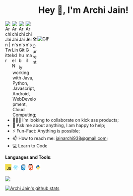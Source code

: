 <html lang="en">
  <head>
    <meta charset="utf-8">
    <meta name="viewport" content="width=device-width, initial-scale=1, shrink-to-fit=no">

   
  </head>
  <body>
  <center><h1>Hey 👋, I'm Archi Jain!</h1></center>
  
  <a href="https://twitter.com/Archi971930" rel="nofollow">
  <img align="left" alt="Archi Jain | Twitter" width="22px" src="https://camo.githubusercontent.com/eacc870029bca30353239d9d629076ba4c18de75/68747470733a2f2f63646e2e6a7364656c6976722e6e65742f6e706d2f73696d706c652d69636f6e734076332f69636f6e732f747769747465722e737667" data-canonical-src="https://cdn.jsdelivr.net/npm/simple-icons@v3/icons/twitter.svg" style="max-width:100%;">
</a>
<a href="https://www.linkedin.com/in/archi-jain-87279417b/" rel="nofollow">
  <img align="left" alt="Archi Jain's LinkdeIN" width="22px" src="https://camo.githubusercontent.com/b65faae8871ebbdb99790f2644ea7f3c89800b0c/68747470733a2f2f63646e2e6a7364656c6976722e6e65742f6e706d2f73696d706c652d69636f6e734076332f69636f6e732f6c696e6b6564696e2e737667" data-canonical-src="https://cdn.jsdelivr.net/npm/simple-icons@v3/icons/linkedin.svg" style="max-width:100%;">
</a>

<a href="https://github.com/JainArchi06">
<img align="left" alt="Archi Jain's Github" width="22" src="https://cdn.jsdelivr.net/npm/simple-icons@v3/icons/github.svg" />
</a>
<!-- 
<a href="https://www.facebook.com/profile.php?id=100008167218261">
<img align="left" alt="Archi Jain's Facebook" width="22" src="https://cdn.jsdelivr.net/npm/simple-icons@v3/icons/facebook.svg">
</a> -->
<!-- 
<a href="https://www.instagram.com/_swagy.dude/">
<img align="left" alt="Archi Jain's Instagram" width="22" src="https://cdn.jsdelivr.net/npm/simple-icons@v3/icons/instagram.svg">
</a> -->

<a href="jainarchi938@gmail.com">
<img align="left" alt="Archi Jain's Gmail" width="22" src="https://cdn.jsdelivr.net/npm/simple-icons@v3/icons/gmail.svg">
</a>
<!-- 
<a href="https://www.youtube.com/channel/UCRY6l4-atqPLS83DZXgQvYA">
<img align="left" alt="Archi Jain's Youtube channel" width="22" src="https://cdn.jsdelivr.net/npm/simple-icons@v3/icons/youtube.svg">
</a> -->

<br>
<br>

<a target="_blank" rel="noopener noreferrer" href="https://media.giphy.com/media/hpXdHPfFI5wTABdDx9/giphy.gif"><img align="right" height="250" width="400" alt="GIF" src="https://media.giphy.com/media/hpXdHPfFI5wTABdDx9/giphy.gif" data-canonical-src="https://media.giphy.com/media/f3iwJFOVOwuy7K6FFw/giphy.gif" style="max-width:100%;"></a>

<ul>
<li><g-emoji class="g-emoji" alias="hammer_and_wrench" fallback-src="https://github.githubassets.com/images/icons/emoji/unicode/1f6e0.png">🛠</g-emoji> Currently working with Java, Python, Javascript, Android, WebDevelopment, Cloud Computing;</li>
<li>👨🏻&zwj;💻 I’m looking to collaborate on kick ass products;</li>
<li><g-emoji class="g-emoji" alias="speech_balloon" fallback-src="https://github.githubassets.com/images/icons/emoji/unicode/1f4ac.png">💬</g-emoji> Ask me about anything, I am happy to help;</li>
<li><g-emoji class="g-emoji" alias="zap" fallback-src="https://github.githubassets.com/images/icons/emoji/unicode/26a1.png">⚡️</g-emoji> Fun-Fact: Anything is possible;</li>
<li><g-emoji class="g-emoji" alias="mailbox" fallback-src="https://github.githubassets.com/images/icons/emoji/unicode/1f4eb.png">📫</g-emoji> How to reach me: <a href="mailto:jainarchi938@gmail.com">jainarchi938@gmail.com</a>;</li>
<li><g-emoji>💻</g-emoji> Learn to Code
</ul>


**Languages and Tools:**  

<code><img height="20" src="https://raw.githubusercontent.com/github/explore/80688e429a7d4ef2fca1e82350fe8e3517d3494d/topics/javascript/javascript.png"></code>
<code><img height="20" src="https://raw.githubusercontent.com/github/explore/80688e429a7d4ef2fca1e82350fe8e3517d3494d/topics/react/react.png"></code>
<code><img height="20" src="https://raw.githubusercontent.com/github/explore/80688e429a7d4ef2fca1e82350fe8e3517d3494d/topics/css/css.png"></code>
<code><img height="20" src="https://raw.githubusercontent.com/github/explore/5c058a388828bb5fde0bcafd4bc867b5bb3f26f3/topics/html/html.png"></code>
<code><img height="20" src="https://raw.githubusercontent.com/github/explore/80688e429a7d4ef2fca1e82350fe8e3517d3494d/topics/python/python.png"></code>    

<a><img align="center" src="https://github-readme-stats.vercel.app/api/top-langs/?username=JainArchi06&layout=compact&theme=radical" />
</a>

[![Archi Jain's github stats](https://github-readme-stats.vercel.app/api?username=JainArchi06&show_icons=true&theme=radical)](https://github.com/JainArchi06/JainArchi06)



  </body>
</html>

